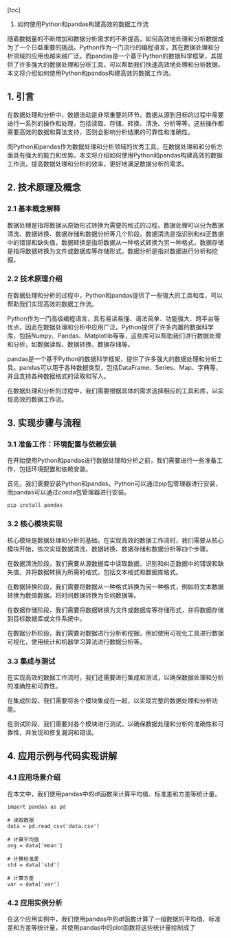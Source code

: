 
[toc]                    
                
                
1. 如何使用Python和pandas构建高效的数据工作流

随着数据量的不断增加和数据分析需求的不断提高，如何高效地处理和分析数据成为了一个日益重要的挑战。Python作为一门流行的编程语言，其在数据处理和分析领域的应用也越来越广泛。而pandas是一个基于Python的数据科学框架，其提供了许多强大的数据处理和分析工具，可以帮助我们快速高效地处理和分析数据。本文将介绍如何使用Python和pandas构建高效的数据工作流。

## 1. 引言

在数据处理和分析中，数据流动是非常重要的环节。数据从源到目标的过程中需要进行一系列的操作和处理，包括读取、存储、转换、清洗、分析等等。这些操作都需要高效的数据和算法支持，否则会影响分析结果的可靠性和准确性。

而Python和pandas作为数据处理和分析领域的优秀工具，在数据处理和和分析方面具有强大的能力和优势。本文将介绍如何使用Python和pandas构建高效的数据工作流，提高数据处理和分析的效率，更好地满足数据分析的需求。

## 2. 技术原理及概念

### 2.1 基本概念解释

数据处理是指将数据从原始形式转换为需要的格式的过程。数据处理可以分为数据清洗、数据转换、数据存储和数据分析等几个阶段。数据清洗是指识别和纠正数据中的错误和缺失值，数据转换是指将数据从一种格式转换为另一种格式，数据存储是指将数据转换为文件或数据库等存储形式，数据分析是指对数据进行分析和挖掘。

### 2.2 技术原理介绍

在数据处理和分析的过程中，Python和pandas提供了一些强大的工具和库，可以帮助我们实现高效的数据工作流。

Python作为一门高级编程语言，具有易读易懂、语法简单、功能强大、跨平台等优点，因此在数据处理和分析中应用广泛。Python提供了许多内置的数据科学库，包括Numpy、Pandas、Matplotlib等等，这些库可以帮助我们进行数据处理和分析，如数据读取、数据转换、数据存储等。

pandas是一个基于Python的数据科学框架，提供了许多强大的数据处理和分析工具。pandas可以用于各种数据类型，包括DataFrame、Series、Map、字典等，并且支持各种数据格式的读取和写入。

在数据处理和分析的过程中，我们需要根据具体的需求选择相应的工具和库，以实现高效的数据工作流。

## 3. 实现步骤与流程

### 3.1 准备工作：环境配置与依赖安装

在开始使用Python和pandas进行数据处理和分析之前，我们需要进行一些准备工作，包括环境配置和依赖安装。

首先，我们需要安装Python和pandas。Python可以通过pip包管理器进行安装，而pandas可以通过conda包管理器进行安装。

```
pip install pandas
```

### 3.2 核心模块实现

核心模块是数据处理和分析的基础。在实现高效的数据工作流时，我们需要从核心模块开始，依次实现数据清洗、数据转换、数据存储和数据分析等四个步骤。

在数据清洗阶段，我们需要从源数据库中读取数据，识别和纠正数据中的错误和缺失值，并将数据转换为所需的格式，包括文本格式和数据库格式。

在数据转换阶段，我们需要将数据从一种格式转换为另一种格式，例如将文本数据转换为数值数据，将时间数据转换为空间数据等。

在数据存储阶段，我们需要将数据转换为文件或数据库等存储形式，并将数据存储到目标数据库或文件系统中。

在数据分析阶段，我们需要对数据进行分析和挖掘，例如使用可视化工具进行数据可视化，使用统计和机器学习算法进行数据分析等。

### 3.3 集成与测试

在实现高效的数据工作流时，我们还需要进行集成和测试，以确保数据处理和分析的准确性和可靠性。

在集成阶段，我们需要将各个模块集成在一起，以实现完整的数据处理和分析功能。

在测试阶段，我们需要对各个模块进行测试，以确保数据处理和分析的准确性和可靠性，并发现和修复漏洞和错误。

## 4. 应用示例与代码实现讲解

### 4.1 应用场景介绍

在本文中，我们使用pandas中的df函数来计算平均值、标准差和方差等统计量。

```
import pandas as pd

# 读取数据
data = pd.read_csv('data.csv')

# 计算平均值
avg = data['mean']

# 计算标准差
std = data['std']

# 计算方差
var = data['var']
```

### 4.2 应用实例分析

在这个应用实例中，我们使用pandas中的df函数计算了一组数据的平均值、标准差和方差等统计量，并使用pandas中的plot函数将这些统计量绘制成了


